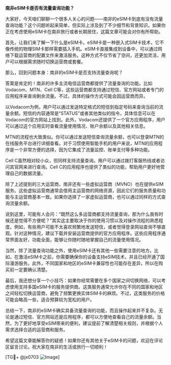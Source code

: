 **南非eSIM卡是否有流量查询功能？**

大家好，今天咱们聊聊一个很多人关心的问题——南非的eSIM卡到底有没有流量查询功能？这个问题听起来简单，但实际上涉及到了不少细节和背景知识。如果你正在考虑使用eSIM卡在南非旅行或者长期居住，这篇文章可能会对你有所帮助。

首先，让我们来了解一下什么是eSIM卡。eSIM卡是一种嵌入式SIM卡技术，它不像传统的物理SIM卡那样需要插入手机。eSIM卡直接集成到设备中，可以通过网络下载运营商的配置文件来激活服务。这种方式不仅节省了空间，还更加灵活，用户可以根据需求随时切换运营商或套餐。

那么，回到问题本身：南非的eSIM卡是否支持流量查询呢？

答案是肯定的！南非的许多主流电信运营商都提供了流量查询的功能。比如Vodacom、MTN、Cell C等，这些运营商都支持通过短信、官方网站或者专门的应用程序来查询剩余流量。不过，具体的操作方式可能会因运营商而异。

以Vodacom为例，用户可以通过发送特定格式的短信到指定号码来查询当前的流量余额。短信的内容通常是“STATUS”或者其他类似的指令，具体信息可以在Vodacom的官方网站上找到。此外，Vodacom还提供了一个官方应用程序，用户可以通过这个应用实时查看流量使用情况、账户余额以及其他相关信息。

MTN的流程也大致类似。你可以通过发送短信查询流量余额，也可以登录MTN的在线服务平台进行详细查看。对于习惯使用智能手机的用户来说，MTN的应用程序是一个非常方便的选择，因为它集成了流量监控、账单支付等多种功能。

Cell C虽然相对较小众，但同样支持流量查询。用户可以通过拨打客服热线或者访问其官网来进行查询。Cell C的应用程序也提供了类似的功能，帮助用户更好地管理自己的数据流量。

除了上述提到的三大运营商，南非还有一些虚拟运营商（MVNO）也在提供eSIM服务。这些虚拟运营商通常会借用主运营商的网络资源，因此它们的服务质量和功能与主运营商基本一致。如果你选择了一家虚拟运营商，也可以通过同样的方式查询流量余额。

说到这里，可能有人会问：“既然这么多运营商都支持流量查询，那为什么我有时候还是觉得不方便呢？”其实这主要取决于你的使用习惯以及对操作流程的熟悉程度。例如，有些用户可能不太喜欢频繁地发送短信，或者觉得登录网站查询不够直观。针对这种情况，建议下载并安装运营商提供的官方应用程序。这些应用程序通常界面友好，功能全面，能够让你随时随地掌握自己的流量使用情况。

当然，除了流量查询功能之外，使用eSIM卡还有其他一些需要注意的地方。比如，在激活eSIM卡之前，你需要确保你的设备支持eSIM技术，并且已经开通了国际漫游服务。此外，不同国家和地区的eSIM卡兼容性也可能存在差异，所以在购买前一定要确认清楚。

最后，我还想分享一个小技巧：如果你经常需要在多个国家之间切换网络，可以考虑使用支持多国eSIM卡的服务提供商。这类服务通常允许你在不同的国家和地区之间轻松切换运营商，避免了频繁更换实体SIM卡的麻烦。不过，这类服务的价格可能会略高一些，适合预算较为宽松的用户。

总结一下，南非的eSIM卡确实具备流量查询的功能，而且操作起来并不复杂。无论是通过短信、官方网站还是应用程序，都可以方便地查看自己的流量余额。当然，为了更好地享受eSIM带来的便利，建议提前了解清楚相关规则，并根据个人需求选择合适的运营商和服务。

希望这篇文章能解答你的疑惑！如果你还有其他关于eSIM卡的问题，欢迎在评论区留言讨论。祝大家在南非的生活或旅行一切顺利！

[TG💪+ @jx0703 ![Image](https://github.com/user-attachments/assets/dbca1d08-cadb-493c-b0ec-ad6f7a83f270)]